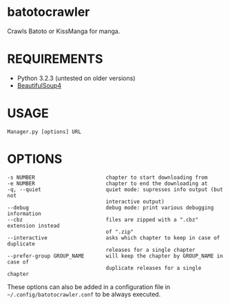 batotocrawler
=============

Crawls Batoto or KissManga for manga.

# REQUIREMENTS
- Python 3.2.3 (untested on older versions)
- [BeautifulSoup4](http://www.crummy.com/software/BeautifulSoup/)

# USAGE
    Manager.py [options] URL

# OPTIONS
    -s NUMBER                       chapter to start downloading from
    -e NUMBER                       chapter to end the downloading at
    -q, --quiet                     quiet mode: supresses info output (but not
                                    interactive output)
    --debug                         debug mode: print various debugging information
    --cbz                           files are zipped with a ".cbz" extension instead
                                    of ".zip"
    --interactive                   asks which chapter to keep in case of duplicate
                                    releases for a single chapter
    --prefer-group GROUP_NAME       will keep the chapter by GROUP_NAME in case of
                                    duplicate releases for a single chapter

These options can also be added in a configuration file in `~/.config/batotocrawler.conf` to be always executed.
